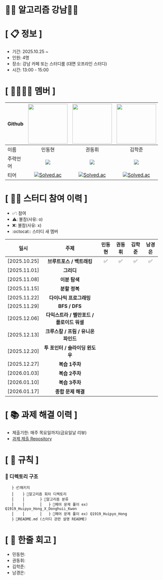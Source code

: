 # 👩‍💻 **알고리즘 강남🧑‍💻**

# **[ 📋 정보 ]**

- 기간: 2025.10.25 ~ 
- 인원: 4명
- 장소: 강남 카페 또는 스터디룸 (대면 오프라인 스터디)
- 시간: 13:00 - 15:00
  
# **[ 👨‍👨‍👧‍👦 ‍멤버 ]**
|Github|[<img src="https://avatars.githubusercontent.com/mindongmindong" width="130px;" style="max-width: 100%;">](https://github.com/mindongmindong)|[<img src="https://avatars.githubusercontent.com/ARProxy" width="130px;" style="max-width: 100%;">](https://github.com/ARProxy)|[<img src="https://avatars.githubusercontent.com/PUPAO" width="130px;" style="max-width: 100%;">](https://github.com/PUPAO)|[<img src="https://avatars.githubusercontent.com/Nam-eun" width="130px;" style="max-width: 100%;">](https://github.com/Nam-eun)|
|---|:---:|:---:|:---:|:---:|
|이름|민동현|권동휘|김학준|남경은|
|주력언어|<span><img src="https://img.shields.io/badge/Java-007396.svg?&style=for-the-badge&logo=Kotlin&logoColor=white"/></span>|<span><img src="https://img.shields.io/badge/Java-007396.svg?&style=for-the-badge&logo=Java&logoColor=white"/></span>|<span><img src="https://img.shields.io/badge/Java-007396.svg?&style=for-the-badge&logo=Java&logoColor=white"/></span>|<span><img src="https://img.shields.io/badge/Java-007396.svg?&style=for-the-badge&logo=Java&logoColor=white"/></span>|
|티어| [![Solved.ac](http://mazassumnida.wtf/api/mini/generate_badge?boj=dcmin123)](https://solved.ac/dcmin123)|[![Solved.ac](http://mazassumnida.wtf/api/mini/generate_badge?boj=tnqlsdld1)](https://solved.ac/tnqlsdld1)|[![Solved.ac](http://mazassumnida.wtf/api/mini/generate_badge?boj=asdf0127)](https://solved.ac/asdf0127)|[![Solved.ac](http://mazassumnida.wtf/api/mini/generate_badge?boj=eun1214)](https://solved.ac/eun1214)|

# **[ 👩‍💻 ‍스터디 참여 이력 ]**

- ✅: 참여
- ⚠️: 불참(사유: o)
- ❌: 불참(사유: x)
- :octocat:: 스터디 새 멤버

|일시|주제|민동현|권동휘|김학준|남경은|
|---|:---:|:---:|:---:|:---:|:---:|
|[2025.10.25]|**브루트포스 / 백트래킹**|✅|✅|✅|✅|
|[2025.11.01]|**그리디**||||
|[2025.11.08]|**이분 탐색**||||
|[2025.11.15]|**분할 정복**||||
|[2025.11.22]|**다이나믹 프로그래밍**||||
|[2025.11.29]|**BFS / DFS**||||
|[2025.12.06]|**다익스트라 / 벨만포드 / 플로이드 워셜**||||
|[2025.12.13]|**크루스칼 / 프림 / 유니온 파인드**||||
|[2025.12.20]|**투 포인터 / 슬라이딩 윈도우**||||
|[2025.12.27]|**복습 1주차**||||
|[2026.01.03]|**복습 2주차**||||
|[2026.01.10]|**복습 3주차**||||
|[2026.01.17]|**종합 문제 해결**||||

# **[ 📚 ‍과제 해결 이력 ]**

- 제출기한: 매주 목요일까지(금요일날 리뷰)
- [과제 제출 Repository](https://github.com/Algorithm-Study-8/cote)

# **[ 🚫 규칙 ]**

### **📌 디렉토리 구조**

       ├ 📦패키지
       ⎮    ├ 📁알고리즘 회차 디렉토리
       ⎮    ⎮       ├ 📁알고리즘 분류
       ⎮    ⎮       ⎮   ├ 📃페어 문제 풀이 ex) Q1919_Huipyo_Hong_X_Donghuii_Kwon
       ⎮    ⎮       ⎮   ├ 📃페어 문제 풀이 ex) Q1919_Huipyo_Hong
       ├ 📝README.md (스터디 관련 설명 README)

# **[ 📍 한줄 회고 ]**

- 민동현:
- 권동휘:
- 김학준:
- 남경은:
